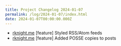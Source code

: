 ```yaml
---
title: Project Changelog 2024-01-07
permalink: /log/2024-01-07/index.html
date: 2024-01-07T00:00:00.000Z
---
```


- [rknight.me](https://rknight.me) [feature] Styled RSS/Atom feeds
- [rknight.me](https://rknight.me) [feature] Added POSSE copies to posts